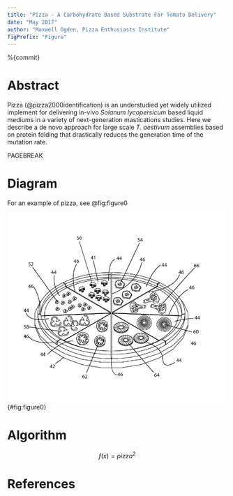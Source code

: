 ```yaml
---
title: "Pizza - A Carbohydrate Based Substrate For Tomato Delivery"
date: "May 2017"
author: "Maxwell Ogden, Pizza Enthusiasts Institute"
figPrefix: "Figure"
---
```


%{commit}

# Abstract

Pizza (@pizza2000identification) is an understudied yet widely utilized implement for delivering in-vivo *Solanum lycopersicum* based liquid mediums in a variety of next-generation mastications studies. Here we describe a de novo approach for large scale *T. aestivum* assemblies based on protein folding that drastically reduces the generation time of the mutation rate.

PAGEBREAK

# Diagram

For an example of pizza, see @fig:figure0

![It's Pizza](pizza.png){#fig:figure0}

# Algorithm

$$f(x)=pizza^2$$

# References

